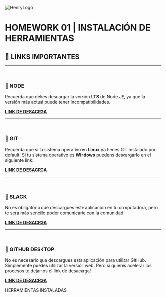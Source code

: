 ![HenryLogo](../Assets//logoBannerHenry.png)

# **HOMEWORK 01 | INSTALACIÓN DE HERRAMIENTAS**

## **📌 LINKS IMPORTANTES**

---

</br >

### **📍 NODE**

Recuerda que debes descargar la versión **LTS** de Node.JS, ya que la versión más actual puede tener incompatibilidades.

[**LINK DE DESACRGA**](https://nodejs.org/es/)

---

</br >

### **📍 GIT**

Recuerda que si tu sistema operativo en **Linux** ya tienes GIT instalado por default. Si tu sistema operativo es **Windows** puedens descargarlo en el siguiente link:

[**LINK DE DESACRGA**](https://gitforwindows.org/)

---

</br >

### **📍 SLACK**

No es obligatorio que descargues este aplicación en tu computadora, pero te será más sencillo poder comunicarte con la comunidad.

[**LINK DE DESACRGA**](https://slack.com/intl/es-ar/downloads/windows)

---

</br >

### **📍 GITHUB DESKTOP**

No es necesario que descargues esta aplicación para utilizar GitHub. Simplemente puedes utilizar la versión web. Pero si quieres acelerar los procesos te dejamos el link de desacarga!

[**LINK DE DESACRGA**](https://desktop.github.com/)

HERRAMIENTAS INSTALADAS